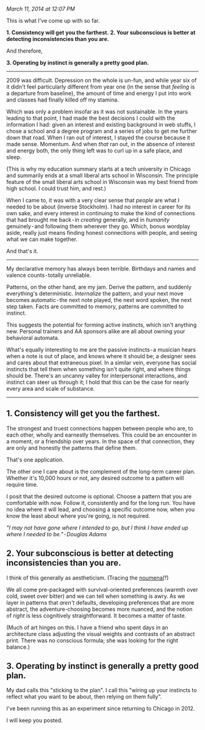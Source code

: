 *March 11, 2014 at 12:07 PM*

This is what I've come up with so far.

**1. Consistency will get you the farthest.**
**2. Your subconscious is better at detecting inconsistencies than you are.**

And therefore,

**3. Operating by instinct is generally a pretty good plan.**

---

2009 was difficult. Depression on the whole is un-fun, and while year six of it didn't feel particularly different from year one (in the sense that *feeling* is a departure from baseline), the amount of time and energy I put into work and classes had finally killed off my stamina.

Which was only a problem insofar as it was not sustainable. In the years leading to that point, I had made the best decisions I could with the information I had: given an interest and existing background in web stuffs, I chose a school and a degree program and a series of jobs to get me further down that road. When I ran out of interest, I stayed the course because it made sense. Momentum. And when *that* ran out, in the absence of interest and energy both, the only thing left was to curl up in a safe place, and sleep.

(This is why my education summary starts at a tech university in Chicago and summarily ends at a small liberal arts school in Wisconsin. The principle feature of the small liberal arts school in Wisconsin was my best friend from high school. I could trust him, and rest.)

When I came to, it was with a very clear sense that *people* are what I needed to be about (inverse Stockholm). I had no interest in career for its own sake, and every interest in continuing to make the kind of connections that had brought me back - in *creating* generally, and in *humanity* genuinely - and following them wherever they go. Which, bonus wordplay aside, really just means finding honest connections with people, and seeing what we can make together.

And that's it.

---

My declarative memory has always been terrible. Birthdays and names and valence counts - totally unreliable.

Patterns, on the other hand, are my jam. Derive the pattern, and suddenly everything's deterministic. *Internalize* the pattern, and your next move becomes automatic - the next note played, the next word spoken, the next step taken. Facts are committed to memory, patterns are committed to instinct.

This suggests the potential for forming active instincts, which isn't anything new. Personal trainers and AA sponsors alike are all about owning your behavioral automata.

What's equally interesting to me are the passive instincts - a musician hears when a note is out of place, and knows where it should be; a designer sees and cares about that extraneous pixel. In a similar vein, everyone has social instincts that tell them when something isn't quite right, and where things should be. There's an uncanny valley for interpersonal interactions, and instinct can steer us through it; I hold that this can be the case for nearly every area and scale of substance.

---

## 1. Consistency will get you the farthest.

The strongest and truest connections happen between people who are, to each other, wholly and earnestly themselves. This could be an encounter in a moment, or a friendship over years. In the space of that connection, they are only and honestly the patterns that define them.

That's one application.

The other one I care about is the complement of the long-term career plan. Whether it's 10,000 hours or not, any desired outcome to a pattern will require time.

I posit that the desired outcome is optional. Choose a pattern that you are comfortable with *now.* Follow it, consistently and for the long run. You have no idea where it will lead, and choosing a specific outcome now, when you know the least about where you're going, is not required.

*"I may not have gone where I intended to go, but I think I have ended up where I needed to be." - Douglas Adams*

## 2. Your subconscious is better at detecting inconsistencies than you are.

I think of this generally as aestheticism. (Tracing the [noumenal](http://en.wikipedia.org/wiki/Noumenon)?)

We all come pre-packaged with survival-oriented preferences (warmth over cold, sweet over bitter) and we can tell when something is awry. As we layer in patterns that *aren't* defaults, developing preferences that are more abstract, the adventure-choosing becomes more nuanced, and the notion of *right* is less cognitively straightforward. It becomes a matter of taste.

(Much of art hinges on this. I have a friend who spent days in an architecture class adjusting the visual weights and contrasts of an abstract print. There was no conscious formula; she was looking for the right balance.)

## 3. Operating by instinct is generally a pretty good plan.

My dad calls this "sticking to the plan". I call this "wiring up your instincts to reflect what you want to be about, then relying on them fully".

I've been running this as an experiment since returning to Chicago in 2012.

I will keep you posted.
